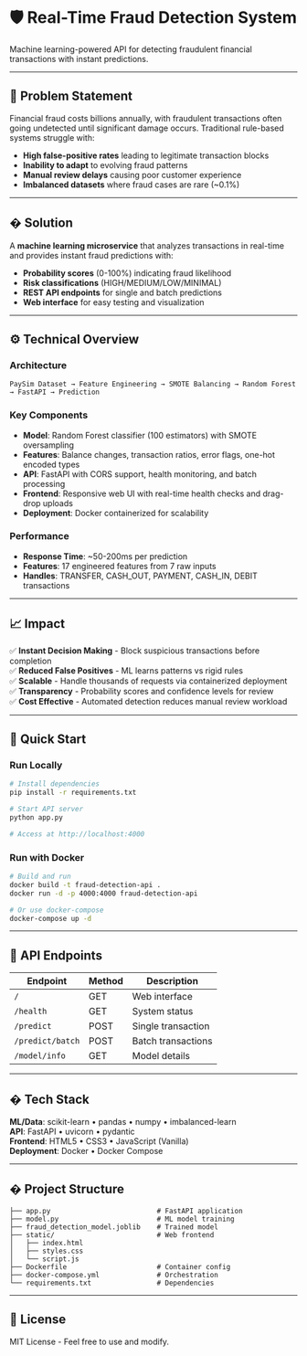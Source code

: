 # 🛡️ Real-Time Fraud Detection System

Machine learning-powered API for detecting fraudulent financial transactions with instant predictions.

---

## 🎯 Problem Statement

Financial fraud costs billions annually, with fraudulent transactions often going undetected until significant damage occurs. Traditional rule-based systems struggle with:
- **High false-positive rates** leading to legitimate transaction blocks
- **Inability to adapt** to evolving fraud patterns
- **Manual review delays** causing poor customer experience
- **Imbalanced datasets** where fraud cases are rare (~0.1%)

---

## � Solution

A **machine learning microservice** that analyzes transactions in real-time and provides instant fraud predictions with:
- **Probability scores** (0-100%) indicating fraud likelihood
- **Risk classifications** (HIGH/MEDIUM/LOW/MINIMAL)
- **REST API endpoints** for single and batch predictions
- **Web interface** for easy testing and visualization

---

## ⚙️ Technical Overview

### Architecture
```
PaySim Dataset → Feature Engineering → SMOTE Balancing → Random Forest → FastAPI → Prediction
```

### Key Components
- **Model**: Random Forest classifier (100 estimators) with SMOTE oversampling
- **Features**: Balance changes, transaction ratios, error flags, one-hot encoded types
- **API**: FastAPI with CORS support, health monitoring, and batch processing
- **Frontend**: Responsive web UI with real-time health checks and drag-drop uploads
- **Deployment**: Docker containerized for scalability

### Performance
- **Response Time**: ~50-200ms per prediction
- **Features**: 17 engineered features from 7 raw inputs
- **Handles**: TRANSFER, CASH_OUT, PAYMENT, CASH_IN, DEBIT transactions

---

## 📈 Impact

✅ **Instant Decision Making** - Block suspicious transactions before completion  
✅ **Reduced False Positives** - ML learns patterns vs rigid rules  
✅ **Scalable** - Handle thousands of requests via containerized deployment  
✅ **Transparency** - Probability scores and confidence levels for review  
✅ **Cost Effective** - Automated detection reduces manual review workload  

---

## 🚀 Quick Start

### Run Locally
```bash
# Install dependencies
pip install -r requirements.txt

# Start API server
python app.py

# Access at http://localhost:4000
```

### Run with Docker
```bash
# Build and run
docker build -t fraud-detection-api .
docker run -d -p 4000:4000 fraud-detection-api

# Or use docker-compose
docker-compose up -d
```

---

## 📡 API Endpoints

| Endpoint | Method | Description |
|----------|--------|-------------|
| `/` | GET | Web interface |
| `/health` | GET | System status |
| `/predict` | POST | Single transaction |
| `/predict/batch` | POST | Batch transactions |
| `/model/info` | GET | Model details |

---

## �️ Tech Stack

**ML/Data**: scikit-learn • pandas • numpy • imbalanced-learn  
**API**: FastAPI • uvicorn • pydantic  
**Frontend**: HTML5 • CSS3 • JavaScript (Vanilla)  
**Deployment**: Docker • Docker Compose  

---

## � Project Structure

```
├── app.py                          # FastAPI application
├── model.py                        # ML model training
├── fraud_detection_model.joblib    # Trained model
├── static/                         # Web frontend
│   ├── index.html
│   ├── styles.css
│   └── script.js
├── Dockerfile                      # Container config
├── docker-compose.yml              # Orchestration
└── requirements.txt                # Dependencies
```

---

## 📄 License

MIT License - Feel free to use and modify.